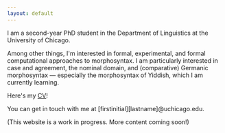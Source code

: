 ```yaml
---
layout: default
---
```


I am a second-year PhD student in the Department of Linguistics at the University of Chicago.

Among other things, I'm interested in formal, experimental, and formal computational approaches to morphosyntax. I am particularly interested in case and agreement, the nominal domain, and (comparative) Germanic morphosyntax &mdash; especially the morphosyntax of Yiddish, which I am currently learning. 

Here's my [CV](../assets/parker_robbins_cv.pdf)!

You can get in touch with me at [firstinitial][lastname]@uchicago.edu.

(This website is a work in progress. More content coming soon!)
